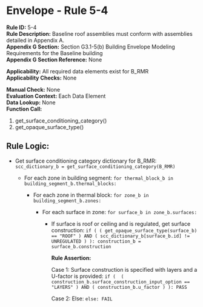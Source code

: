
# Envelope - Rule 5-4  

**Rule ID:** 5-4  
**Rule Description:** Baseline roof assemblies must conform with assemblies detailed in Appendix A.  
**Appendix G Section:** Section G3.1-5(b) Building Envelope Modeling Requirements for the Baseline building  
**Appendix G Section Reference:** None  

**Applicability:** All required data elements exist for B_RMR  
**Applicability Checks:** None  

**Manual Check:** None  
**Evaluation Context:** Each Data Element  
**Data Lookup:** None  
**Function Call:**

  1. get_surface_conditioning_category()  
  2. get_opaque_surface_type()  

## Rule Logic:  

- Get surface conditioning category dictionary for B_RMR: ```scc_dictionary_b = get_surface_conditioning_category(B_RMR)```  

  - For each zone in building segment: ```for thermal_block_b in building_segment_b.thermal_blocks:```  

    - For each zone in thermal block: ```for zone_b in building_segment_b.zones:```  

      - For each surface in zone: ```for surface_b in zone_b.surfaces:```  

        - If surface is roof or ceiling and is regulated, get surface construction: ```if ( ( get_opaque_surface_type(surface_b) == "ROOF" ) AND ( scc_dictionary_b[surface_b.id] != UNREGULATED ) ): construction_b = surface_b.construction```  

          **Rule Assertion:**  

          Case 1: Surface construction is specified with layers and a U-factor is provided: ```if (  ( construction_b.surface_construction_input_option == "LAYERS" ) AND ( construction_b.u_factor ) ): PASS```  

          Case 2: Else: ```else: FAIL```  